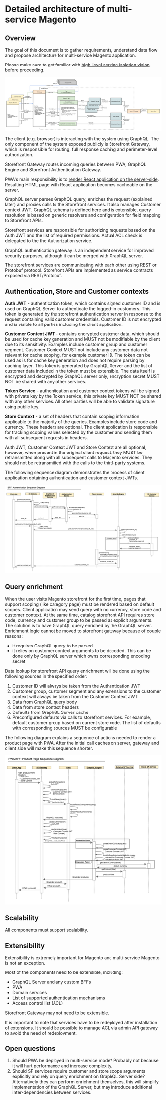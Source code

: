 # Detailed architecture of multi-service Magento

## Overview

The goal of this document is to gather requirements, understand data flow and propose architecture for multi-service Magento application.

Please make sure to get familiar with [high-level service isolation vision](../service-isolation.md) before proceeding.

![Gateway](img/GraphQL%20BFF.png)

The client (e.g. browser) is interacting with the system using GraphQL. The only component of the system exposed publicly is Storefront Gateway, which is responsible for routing, full response caching and perimeter-level authorization.

Storefront Gateway routes incoming queries between PWA, GraphQL Engine and Storefront Authentication Gateway.

PWA's main responsibility is to [render React application on the server-side](../frontend/server-side-rendering.md). Resulting HTML page with React application becomes cacheable on the server.

GraphQL server parses GraphQL query, enriches the request (explained later) and proxies calls to the Storefront services. It also manages Customer context JWT. GraphQL schema is defined here and is extensible, query resolution is based on generic resolvers and configuration for field mapping to Storefront APIs.

Storefront services are responsible for authorizing requests based on the Auth JWT and the list of required permissions. Actual ACL check is delegated to the the Authorization service.

GraphQL authentication gateway is an independent service for improved security purposes, although it can be merged with GraphQL server.

The storefront services are communicating with each other using REST or Protobuf protocol. Storefront APIs are implemented as service contracts exposed via REST/Protobuf.

## Authentication, Store and Customer contexts

**Auth JWT** - authentication token, which contains signed customer ID and is used on GraphQL Server to authenticate the logged-in customers.
 This token is generated by the storefront authentication server in response to the request containing valid customer credentials.
 Customer ID is not encrypted and is visible to all parties including the client application.

**Customer Context JWT** - contains encrypted customer data, which should be used for cache key generation and MUST not be modifiable by the client due to its sensitivity. Examples include customer group and customer segment. 
 Customer Context MUST not include any customer data not relevant for cache scoping, for example customer ID. The token can be used as is for cache key generation and does not require parsing by caching layer. 
 This token is generated by GraphQL Server and the list of customer data included in the token must be extensible. The data itself is encrypted and decrypted by GraphQL server only, encryption secret MUST NOT be shared with any other services. 

**Token Service** - authentication and customer context tokens will be signed with private key by the Token service, this private key MUST NOT be shared with any other services. All other parties will be able to validate signature using public key. 
 
**Store Context** - a set of headers that contain scoping information applicable to the majority of the queries. Examples include store code and currency. These headers are optional. The client application is responsible for tracking scoping values selected by the customer and sending them with all subsequent requests in headers.

Auth JWT, Customer Context JWT and Store Context are all optional, however, when present in the original client request, they MUST be retransmitted along with all subsequent calls to Magento services. They should not be retransmitted with the calls to the third-party systems.
 
The following sequence diagram demonstrates the process of client application obtaining authentication and customer context JWTs.

![Customer authentication](img/BFF%20-%20Customer%20Authentication%20Sequence.png)
 
## Query enrichment

When the user visits Magento storefront for the first time, pages that support scoping (like category page) must be rendered based on default scopes.
Client application may send query with no currency, store code and customer context. At the same time, catalog storefront API requires store code, currency and customer group to be passed as explicit arguments. 
The solution is to have GraphQL query enriched by the GraphQL server. Enrichment logic cannot be moved to storefront gateway because of couple reasons:
 - it requires GraphQL query to be parsed
 - it relies on customer context arguments to be decoded. This can be done only by GraphQL server which owns corresponding encoding secret
 
Data lookup for storefront API query enrichment will be done using the following sources in the specified order:
 1. Customer ID will always be taken from the Authentication JWT
 1. Customer group, customer segment and any extensions to the customer context will always be taken from the Customer Context JWT
 1. Data from GraphQL query body
 1. Data from store context headers
 1. Defaults from GraphQL Server cache
 1. Preconfigured defaults via calls to storefront services. For example, default customer group based on current store code. The list of defaults with corresponding sources MUST be configurable
 
The following diagram explains a sequence of actions needed to render a product page with PWA. After the initial call caches on server, gateway and client side will make this sequence shorter.

![Product details page](img/PWA%20BFF%20-%20Product%20Page%20Sequence.png)

## Scalability

All components must support scalability.

## Extensibility

Extensibility is extremely important for Magento and multi-service Magento is not an exception. 

Most of the components need to be extensible, including:
 - GraphQL Server and any custom BFFs
 - PWA
 - Domain services
 - List of supported authentication mechanisms
 - Access control list (ACL) 
 
Storefront Gateway may not need to be extensible.

It is important to note that services have to be redeployed after installation of extensions. It should be possible to manage ACL via admin API gateway to avoid the need of redeployment.

## Open questions

 1. Should PWA be deployed in multi-service mode? Probably not because it will hurt performance and increase complexity. 
 1. Should SF services require customer and store scope arguments explicitly and rely on query enrichment on GraphQL Server side? Alternatively they can perform enrichment themselves, this will simplify implementation of the GraphQL Server, but may introduce additional inter-dependencies between services.

